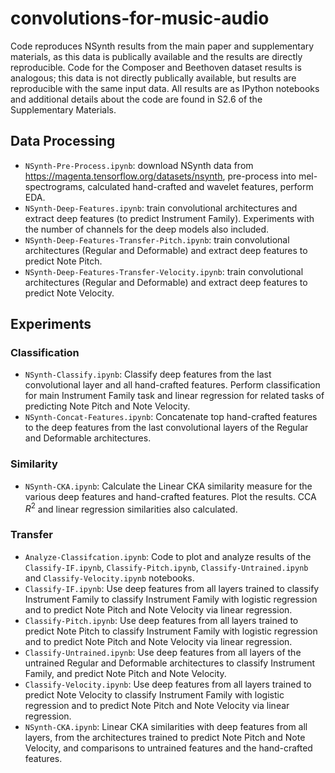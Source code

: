 # convolutions-for-music-audio


Code reproduces NSynth results from the main paper and supplementary materials, as this data is publically available and the results are directly reproducible.  Code for the Composer and Beethoven dataset results is analogous; this data is not directly publically available, but results are reproducible with the same input data.  All results are as IPython notebooks and additional details about the code are found in S2.6 of the Supplementary Materials.

## Data Processing

- ``NSynth-Pre-Process.ipynb``: download NSynth data from https://magenta.tensorflow.org/datasets/nsynth, pre-process into mel-spectrograms, calculated hand-crafted and wavelet features, perform EDA.
- ``NSynth-Deep-Features.ipynb``: train convolutional architectures and extract deep features (to predict Instrument Family).  Experiments with the number of channels for the deep models also included.
- ``NSynth-Deep-Features-Transfer-Pitch.ipynb``: train convolutional architectures (Regular and Deformable) and extract deep features to predict Note Pitch.
- ``NSynth-Deep-Features-Transfer-Velocity.ipynb``: train convolutional architectures (Regular and Deformable) and extract deep features to predict Note Velocity.

## Experiments

### Classification

- ``NSynth-Classify.ipynb``: Classify deep features from the last convolutional layer and all hand-crafted features. Perform classification for main Instrument Family task and linear regression for related tasks of predicting Note Pitch and Note Velocity.
- ``NSynth-Concat-Features.ipynb``: Concatenate top hand-crafted features to the deep features from the last convolutional layers of the Regular and Deformable architectures.

### Similarity
- ``NSynth-CKA.ipynb``: Calculate the Linear CKA similarity measure for the various deep features and hand-crafted features.  Plot the results.  CCA $R^2$ and linear regression similarities also calculated.

### Transfer

- ``Analyze-Classifcation.ipynb``: Code to plot and analyze results of the ``Classify-IF.ipynb``, ``Classify-Pitch.ipynb``, ``Classify-Untrained.ipynb`` and ``Classify-Velocity.ipynb`` notebooks.
- ``Classify-IF.ipynb``: Use deep features from all layers trained to classify Instrument Family to classify Instrument Family with logistic regression and to predict Note Pitch and Note Velocity via linear regression.
- ``Classify-Pitch.ipynb``: Use deep features from all layers trained to predict Note Pitch to classify Instrument Family with logistic regression and to predict Note Pitch and Note Velocity via linear regression.
- ``Classify-Untrained.ipynb``: Use deep features from all layers of the untrained Regular and Deformable architectures to classify Instrument Family, and predict Note Pitch and Note Velocity.
- ``Classify-Velocity.ipynb``: Use deep features from all layers trained to predict Note Velocity to classify Instrument Family with logistic regression and to predict Note Pitch and Note Velocity via linear regression.
- ``NSynth-CKA.ipynb``: Linear CKA similarities with deep features from all layers, from the architectures trained to predict Note Pitch and Note Velocity, and comparisons to untrained features and the hand-crafted features.


